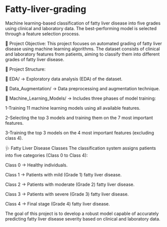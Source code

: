 # Fatty-liver-grading
Machine learning-based classification of fatty liver disease into five grades using clinical and laboratory data. The best-performing model is selected through a feature selection process.

🔹 Project Objective:
This project focuses on automated grading of fatty liver disease using machine learning algorithms. The dataset consists of clinical and laboratory features from patients, aiming to classify them into different grades of fatty liver disease.

📂 Project Structure:

🔹 EDA/ → Exploratory data analysis (EDA) of the dataset.

🔹 Data_Augmentation/ → Data preprocessing and augmentation technique.

🔹 Machine_Learning_Models/ → Includes three phases of model training:

1-Training 11 machine learning models using all available features.

2-Selecting the top 3 models and training them on the 7 most important features.

3-Training the top 3 models on the 4 most important features (excluding class 4).

🩺 Fatty Liver Disease Classes
The classification system assigns patients into five categories (Class 0 to Class 4):

Class 0 → Healthy individuals.

Class 1 → Patients with mild (Grade 1) fatty liver disease.

Class 2 → Patients with moderate (Grade 2) fatty liver disease.

Class 3 → Patients with severe (Grade 3) fatty liver disease.

Class 4 → Final stage (Grade 4) fatty liver disease.

The goal of this project is to develop a robust model capable of accurately predicting fatty liver disease severity based on clinical and laboratory data.
